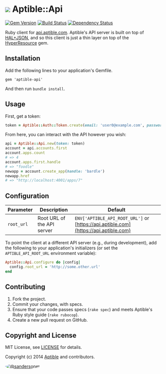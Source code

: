 # ![](https://raw.github.com/aptible/straptible/master/lib/straptible/rails/templates/public.api/icon-60px.png) Aptible::Api

[![Gem Version](https://badge.fury.io/rb/aptible-api.png)](https://rubygems.org/gems/aptible-api)
[![Build Status](https://travis-ci.org/aptible/aptible-api-ruby.png?branch=master)](https://travis-ci.org/aptible/aptible-api-ruby)
[![Dependency Status](https://gemnasium.com/aptible/aptible-api-ruby.png)](https://gemnasium.com/aptible/aptible-api-ruby)

Ruby client for [api.aptible.com](https://api.aptible.com/). Aptible's API server is built on top of [HAL+JSON](http://tools.ietf.org/html/draft-kelly-json-hal-06), and so this client is just a thin layer on top of the [HyperResource](https://github.com/gamache/hyperresource) gem.

## Installation

Add the following lines to your application's Gemfile.

    gem 'aptible-api'

And then run `bundle install`.

## Usage

First, get a token:

```ruby
token = Aptible::Auth::Token.create(email: 'user0@example.com', password: 'password')
```

From here, you can interact with the API however you wish:

```ruby
api = Aptible::Api.new(token: token)
account = api.accounts.first
account.apps.count
# => 4
account.apps.first.handle
# => "foodle"
newapp = account.create_app(handle: 'bardle')
newapp.href
# => "http://localhost:4001/apps/7"
```

## Configuration

| Parameter | Description | Default |
| --------- | ----------- | --------------- |
| `root_url` | Root URL of the API server | `ENV['APTIBLE_API_ROOT_URL']` or [https://api.aptible.com](https://api.aptible.com) |

To point the client at a different API server (e.g., during development), add the following to your application's initializers (or set the `APTIBLE_API_ROOT_URL` environment variable):

```ruby
Aptible::Api.configure do |config|
  config.root_url = 'http://some.other.url'
end
```

## Contributing

1. Fork the project.
1. Commit your changes, with specs.
1. Ensure that your code passes specs (`rake spec`) and meets Aptible's Ruby style guide (`rake rubocop`).
1. Create a new pull request on GitHub.

## Copyright and License

MIT License, see [LICENSE](LICENSE.md) for details.

Copyright (c) 2014 [Aptible](https://www.aptible.com) and contributors.

[<img src="https://s.gravatar.com/avatar/9b58236204e844e3181e43e05ddb0809?s=60" style="border-radius: 50%;" alt="@sandersonet" />](https://github.com/sandersonet)
